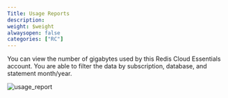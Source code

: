 ```yaml
---
Title: Usage Reports
description: 
weight: $weight
alwaysopen: false
categories: ["RC"]
---
```

You can view the number of gigabytes used by this Redis Cloud Essentials
account. You are able to filter the data by subscription, database, and
statement month/year.

![usage_report](/images/rc/usage_report.png?width=1000&height=712)
